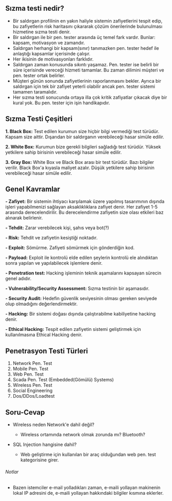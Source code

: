 ## Sızma testi nedir?

- Bir saldırgan profilinin en yakın haliyle sistemin zafiyetlerini tespit edip, bu zafiyetlerin risk haritasını çıkararak çözüm önerilerinde bulunulması hizmetine sızma testi denir.
- Bir saldırgan ile bir pen. tester arasında üç temel fark vardır. Bunlar: kapsam, motivasyon ve zamandır.
- Saldırgan herhangi bir kapsam(sınır) tanımazken pen. tester hedef ile anlaştığı kapsamlar içerisinde çalışır. 
- Her ikisinin de motivasyonları farklıdır. 
- Saldırgan zaman konusunda sıkıntı yaşamaz. Pen. tester ise belirli bir süre içerisinde vereceği hizmeti tamamlar. Bu zaman dilimini müşteri ve pen. tester ortak belirler.
- Müşteri günün sonunda zafiyetlerinin raporlanmasını bekler. Ayrıca bir saldırgan için tek bir zafiyet yeterli olabilir ancak pen. tester sistemi tamamen taramalıdır.
- Her sızma testi sonucunda ortaya illa çok kritik zafiyatlar çıkacak diye bir kural yok. Bu pen. tester için işin handikapıdır.


## Sızma Testi Çeşitleri

**1. Black Box:** Test edilen kurumun size hiçbir bilgi vermediği test türüdür. Kapsam size aittir. Dışarıdan bir saldırganın verebileceği hasar simüle edilir.

**2. White Box:** Kurumun bize gerekli bilgileri sağladığı test türüdür. Yüksek yetkilere sahip birisinin verebileceği hasar simüle edilir.

**3. Gray Box:** White Box ve Black Box arası bir test türüdür. Bazı bilgiler verilir. Black Box'a kıyasla maliyet azalır. Düşük yetkilere sahip birisinin verebileceği hasar simüle edilir.


## Genel Kavramlar
**- Zafiyet:** Bir sistemin ihtiyacı karşılamak üzere yapılmış tasarımının dışında işleri yapabilmenizi sağlayan aksaklıklıklara zafiyet denir. Her zafiyet 1-5 arasında derecelendirilir. Bu derecelendirme zafiyetin size olası etkileri baz alınarak belirlenir.

**- Tehdit:** Zarar verebilecek kişi, şahıs veya bot(?)

**- Risk:** Tehdit ve zafiyetin kesiştiği noktadır.

**- Exploit:** Sömürme. Zafiyeti sömürmek için gönderdiğin kod. 

**- Payload:** Exploit ile kontrolü elde edilen şeylerin kontrolü ele alındıktan sonra yapılan ve yapılabilecek işlemlere denir.

**- Penetration test:** Hacking işleminin teknik aşamalarını kapsayan sürecin genel adıdır.

**- Vulnerability/Security Assessment:** Sızma testinin bir aşamasıdır.

**- Security Audit:** Hedefin güvenlik seviyesinin olması gereken seviyede olup olmadığını değerlendirmektir.

**- Hacking:** Bir sistemi doğası dışında çalıştırabilme kabiliyetine hacking denir.

**- Ethical Hacking:** Tespit edilen zafiyetin sistemi geliştirmek için kullanılmasına Ethical Hacking denir.


## Penetrasyon Testi Türleri 

1. Network Pen. Test
2. Mobile Pen. Test
3. Web Pen. Test
4. Scada Pen. Test (Embedded(Gömülü) Systems)
5. Wireless Pen. Test
6. Social Engineering
7. Dos/DDos/Loadtest


## Soru-Cevap

- Wireless neden Network'e dahil değil?

  * Wireless ortamında network olmak zorunda mı? Bluetooth?

- SQL Injection hangisine dahil?

  * Web geliştirme için kullanılan bir araç olduğundan web pen. test kategorisine girer.


###### Notlar

- Bazen istemciler e-mail yolladıkları zaman, e-maili yollayan makinenin lokal IP adresini de, e-maili yollayan hakkındaki bilgiler kısmına eklerler.
